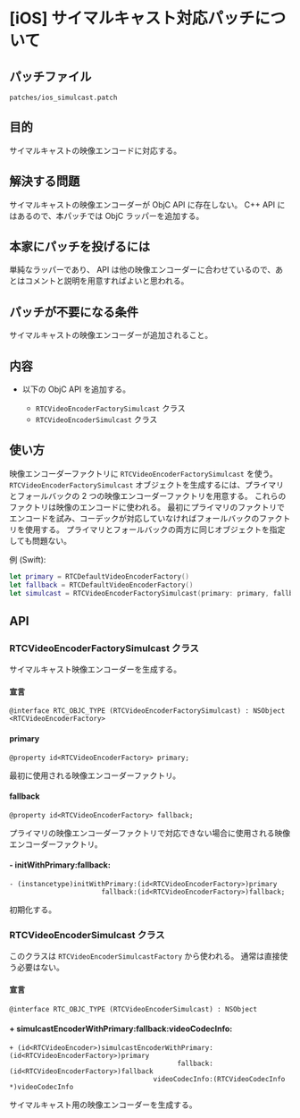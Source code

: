 # [iOS] サイマルキャスト対応パッチについて

## パッチファイル

`patches/ios_simulcast.patch`


## 目的

サイマルキャストの映像エンコードに対応する。


## 解決する問題

サイマルキャストの映像エンコーダーが ObjC API に存在しない。
C++ API にはあるので、本パッチでは ObjC ラッパーを追加する。


## 本家にパッチを投げるには

単純なラッパーであり、 API は他の映像エンコーダーに合わせているので、あとはコメントと説明を用意すればよいと思われる。


## パッチが不要になる条件

サイマルキャストの映像エンコーダーが追加されること。


## 内容

- 以下の ObjC API を追加する。

  - `RTCVideoEncoderFactorySimulcast` クラス
  - `RTCVideoEncoderSimulcast` クラス


## 使い方

映像エンコーダーファクトリに `RTCVideoEncoderFactorySimulcast` を使う。
`RTCVideoEncoderFactorySimulcast` オブジェクトを生成するには、プライマリとフォールバックの 2 つの映像エンコーダーファクトリを用意する。
これらのファクトリは映像のエンコードに使われる。
最初にプライマリのファクトリでエンコードを試み、コーデックが対応していなければフォールバックのファクトリを使用する。
プライマリとフォールバックの両方に同じオブジェクトを指定しても問題ない。

例 (Swift):

```swift
let primary = RTCDefaultVideoEncoderFactory()
let fallback = RTCDefaultVideoEncoderFactory()
let simulcast = RTCVideoEncoderFactorySimulcast(primary: primary, fallback: fallback)
```


## API

### RTCVideoEncoderFactorySimulcast クラス

サイマルキャスト映像エンコーダーを生成する。

#### 宣言

```objc
@interface RTC_OBJC_TYPE (RTCVideoEncoderFactorySimulcast) : NSObject <RTCVideoEncoderFactory>
```


#### primary

```objc
@property id<RTCVideoEncoderFactory> primary;
```

最初に使用される映像エンコーダーファクトリ。


#### fallback

```objc
@property id<RTCVideoEncoderFactory> fallback;
```

プライマリの映像エンコーダーファクトリで対応できない場合に使用される映像エンコーダーファクトリ。


#### - initWithPrimary:fallback:

```objc
- (instancetype)initWithPrimary:(id<RTCVideoEncoderFactory>)primary
                       fallback:(id<RTCVideoEncoderFactory>)fallback;
```

初期化する。


### RTCVideoEncoderSimulcast クラス

このクラスは `RTCVideoEncoderSimulcastFactory` から使われる。
通常は直接使う必要はない。

#### 宣言

```objc
@interface RTC_OBJC_TYPE (RTCVideoEncoderSimulcast) : NSObject
```

#### + simulcastEncoderWithPrimary:fallback:videoCodecInfo:

```objc
+ (id<RTCVideoEncoder>)simulcastEncoderWithPrimary:(id<RTCVideoEncoderFactory>)primary
                                          fallback:(id<RTCVideoEncoderFactory>)fallback
                                    videoCodecInfo:(RTCVideoCodecInfo *)videoCodecInfo
```

サイマルキャスト用の映像エンコーダーを生成する。